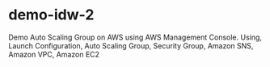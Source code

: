 # demo-idw-2
Demo Auto Scaling Group on AWS using AWS Management Console. Using, Launch Configuration, Auto Scaling Group, Security Group, Amazon SNS, Amazon VPC, Amazon EC2
